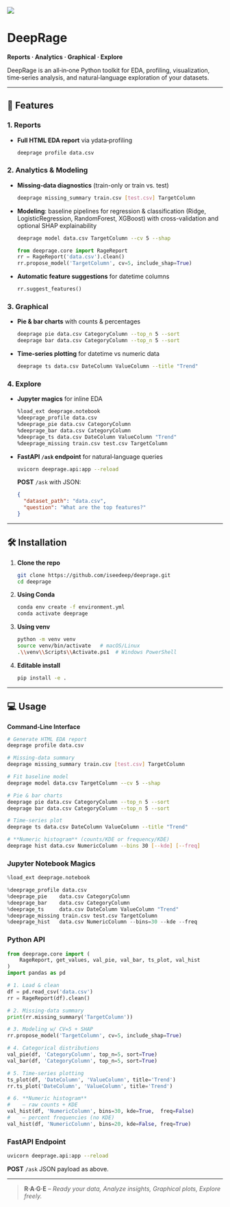 ![](https://www.dropbox.com/scl/fi/zeoyi3ersxj567edjcyh7/Gray-Red-Bold-History-YouTube-Thumbnail.png?rlkey=ix54ns5omxx6yokv4568x0gbg&st=9rrst97j&raw=1)

# DeepRage
**Reports · Analytics · Graphical · Explore**

DeepRage is an all‑in‑one Python toolkit for EDA, profiling, visualization, time‑series analysis, and natural‑language exploration of your datasets.

---

## 🚀 Features

### 1. Reports
- **Full HTML EDA report** via ydata‑profiling  
  ```bash
  deeprage profile data.csv
  ```

### 2. Analytics & Modeling
- **Missing‑data diagnostics** (train-only or train vs. test)  
  ```bash
  deeprage missing_summary train.csv [test.csv] TargetColumn
  ```
- **Modeling**: baseline pipelines for regression & classification (Ridge, LogisticRegression, RandomForest, XGBoost) with cross-validation and optional SHAP explainability  
  ```bash
  deeprage model data.csv TargetColumn --cv 5 --shap
  ```
  ```python
  from deeprage.core import RageReport
  rr = RageReport('data.csv').clean()
  rr.propose_model('TargetColumn', cv=5, include_shap=True)
  ```
- **Automatic feature suggestions** for datetime columns  
  ```python
  rr.suggest_features()
  ```

### 3. Graphical
- **Pie & bar charts** with counts & percentages  
  ```bash
  deeprage pie data.csv CategoryColumn --top_n 5 --sort
  deeprage bar data.csv CategoryColumn --top_n 5 --sort
  ```
- **Time‑series plotting** for datetime vs numeric data  
  ```bash
  deeprage ts data.csv DateColumn ValueColumn --title "Trend"
  ```

### 4. Explore
- **Jupyter magics** for inline EDA  
  ```bash
  %load_ext deeprage.notebook
  %deeprage_profile data.csv
  %deeprage_pie data.csv CategoryColumn
  %deeprage_bar data.csv CategoryColumn
  %deeprage_ts data.csv DateColumn ValueColumn "Trend"
  %deeprage_missing train.csv test.csv TargetColumn
  ```
- **FastAPI `/ask` endpoint** for natural‑language queries  
  ```bash
  uvicorn deeprage.api:app --reload
  ```
  **POST** `/ask` with JSON:  
  ```json
  {
    "dataset_path": "data.csv",
    "question": "What are the top features?"
  }
  ```

---

## 🛠 Installation

1. **Clone the repo**  
   ```bash
   git clone https://github.com/iseedeep/deeprage.git
   cd deeprage
   ```
2. **Using Conda**  
   ```bash
   conda env create -f environment.yml
   conda activate deeprage
   ```
3. **Using venv**  
   ```bash
   python -m venv venv
   source venv/bin/activate   # macOS/Linux
   .\\venv\\Scripts\\Activate.ps1  # Windows PowerShell
   ```
4. **Editable install**  
   ```bash
   pip install -e .
   ```

---

## 💻 Usage

**Command‑Line Interface**
```bash
# Generate HTML EDA report
deeprage profile data.csv

# Missing‑data summary
deeprage missing_summary train.csv [test.csv] TargetColumn

# Fit baseline model
deeprage model data.csv TargetColumn --cv 5 --shap

# Pie & bar charts
deeprage pie data.csv CategoryColumn --top_n 5 --sort
deeprage bar data.csv CategoryColumn --top_n 5 --sort

# Time‑series plot
deeprage ts data.csv DateColumn ValueColumn --title "Trend"

# **Numeric histogram** (counts/KDE or frequency/KDE)
deeprage hist data.csv NumericColumn --bins 30 [--kde] [--freq]
```

### Jupyter Notebook Magics
```python
%load_ext deeprage.notebook

%deeprage_profile data.csv
%deeprage_pie    data.csv CategoryColumn
%deeprage_bar    data.csv CategoryColumn
%deeprage_ts     data.csv DateColumn ValueColumn "Trend"
%deeprage_missing train.csv test.csv TargetColumn
%deeprage_hist   data.csv NumericColumn --bins=30 --kde --freq
```

### Python API

```python
from deeprage.core import (
    RageReport, get_values, val_pie, val_bar, ts_plot, val_hist
)
import pandas as pd

# 1. Load & clean
df = pd.read_csv('data.csv')
rr = RageReport(df).clean()

# 2. Missing‑data summary
print(rr.missing_summary('TargetColumn'))

# 3. Modeling w/ CV=5 + SHAP
rr.propose_model('TargetColumn', cv=5, include_shap=True)

# 4. Categorical distributions
val_pie(df, 'CategoryColumn', top_n=5, sort=True)
val_bar(df, 'CategoryColumn', top_n=5, sort=True)

# 5. Time‑series plotting
ts_plot(df, 'DateColumn', 'ValueColumn', title='Trend')
rr.ts_plot('DateColumn', 'ValueColumn', title='Trend')

# 6. **Numeric histogram**
#    – raw counts + KDE
val_hist(df, 'NumericColumn', bins=30, kde=True,  freq=False)
#    – percent frequencies (no KDE)
val_hist(df, 'NumericColumn', bins=20, kde=False, freq=True)
```

### FastAPI Endpoint
```bash
uvicorn deeprage.api:app --reload
```  
**POST** `/ask` JSON payload as above.

---

> **R·A·G·E** – *Ready your data, Analyze insights, Graphical plots, Explore freely.*


